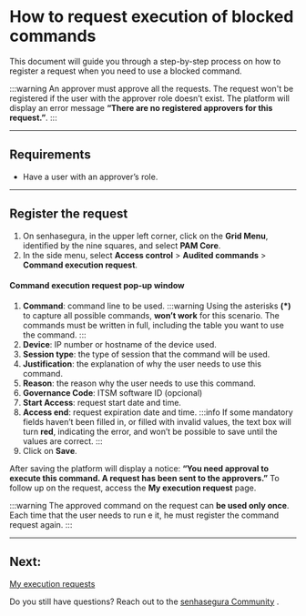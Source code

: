 # How to request execution of blocked commands

This document will guide you through a step-by-step process on how to register a request when you need to use a blocked command.

 :::warning
An approver must approve all the requests. The request won't be registered if the user with the approver role doesn’t exist. The platform will display an error message **“There are no registered approvers for this request.”**.
:::
***
## Requirements
* Have a user with an approver’s role.
***

## Register the request

1. On senhasegura, in the upper left corner, click on the **Grid Menu**, identified by the nine squares, and select **PAM Core**.
2. In the side menu, select **Access control** > **Audited commands** > **Command execution request**.

#### Command execution request pop-up window

1. **Command**: command line to be used.
     :::warning
    Using the asterisks **(*)** to capture all possible commands, **won’t work** for this scenario. The commands must be written in full, including the table you want to use the command.
    :::
2. **Device**: IP number or hostname of the device used.
3. **Session type**: the type of session that the command will be used.
4. **Justification**: the explanation of why the user needs to use this command.
5. **Reason**: the reason why the user needs to use this command.
6. **Governance Code**: ITSM software ID (opcional)
7. **Start Access**: request start date and time.
8. **Access end**: request expiration date and time.
     :::info
    If some mandatory fields haven’t been filled in, or filled with invalid values, the text box will turn **red**, indicating the error, and won’t be possible to save until the values are correct.
    :::
9. Click on **Save**.

After saving the platform will display a notice: **“You need approval to execute this command. A request has been sent to the approvers.”** To follow up on the request, access the **My execution request** page.

 :::warning
The approved command on the request can **be used only once**. Each time that the user needs to run e it, he must register the command request again.
:::
***

## Next:
[My execution requests](/v3-32/docs/pam-session-my-execution-request)

Do you still have questions? Reach out to the [senhasegura Community](https://community.senhasegura.io/)  .
